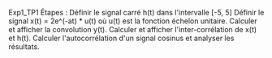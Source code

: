 E x p 1 _ T P 1 
Étapes :
Définir le signal carré h(t) dans l'intervalle [-5, 5]
Définir le signal x(t) = 2e^(-at) * u(t) où u(t) est la fonction échelon unitaire.
Calculer et afficher la convolution y(t).
Calculer et afficher l'inter-corrélation de x(t) et h(t).
Calculer l'autocorrélation d'un signal cosinus et analyser les résultats. 
 
